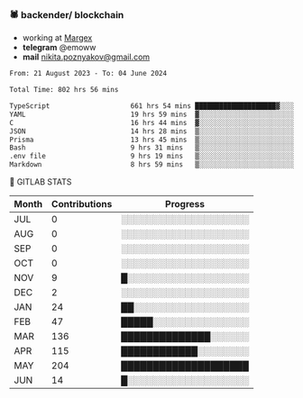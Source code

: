### 🕷 backender/ blockchain
- working at [Margex](https://margex.com/en)
- **telegram** @emoww
- **mail** nikita.poznyakov@gmail.com

<!--START_SECTION:waka-->

```txt
From: 21 August 2023 - To: 04 June 2024

Total Time: 802 hrs 56 mins

TypeScript                    661 hrs 54 mins ████████████████████▓░░░░   82.41 %
YAML                          19 hrs 59 mins  ▓░░░░░░░░░░░░░░░░░░░░░░░░   02.49 %
C                             16 hrs 44 mins  ▓░░░░░░░░░░░░░░░░░░░░░░░░   02.08 %
JSON                          14 hrs 28 mins  ▒░░░░░░░░░░░░░░░░░░░░░░░░   01.80 %
Prisma                        13 hrs 45 mins  ▒░░░░░░░░░░░░░░░░░░░░░░░░   01.71 %
Bash                          9 hrs 31 mins   ▒░░░░░░░░░░░░░░░░░░░░░░░░   01.19 %
.env file                     9 hrs 19 mins   ▒░░░░░░░░░░░░░░░░░░░░░░░░   01.16 %
Markdown                      8 hrs 59 mins   ▒░░░░░░░░░░░░░░░░░░░░░░░░   01.12 %
```

<!--END_SECTION:waka-->


🦊 GITLAB STATS

<!--START_SECTION:emo-gitlab-->
| Month | Contributions | Progress | 
|-------|---------------|---------------------------|
|JUL|0  |░░░░░░░░░░░░░░░░░░░░|
|AUG|0  |░░░░░░░░░░░░░░░░░░░░|
|SEP|0  |░░░░░░░░░░░░░░░░░░░░|
|OCT|0  |░░░░░░░░░░░░░░░░░░░░|
|NOV|9  |█░░░░░░░░░░░░░░░░░░░|
|DEC|2  |░░░░░░░░░░░░░░░░░░░░|
|JAN|24 |██░░░░░░░░░░░░░░░░░░|
|FEB|47 |█████░░░░░░░░░░░░░░░|
|MAR|136|██████████████░░░░░░|
|APR|115|████████████░░░░░░░░|
|MAY|204|████████████████████|
|JUN|14 |█░░░░░░░░░░░░░░░░░░░|

<!--END_SECTION:emo-gitlab-->



